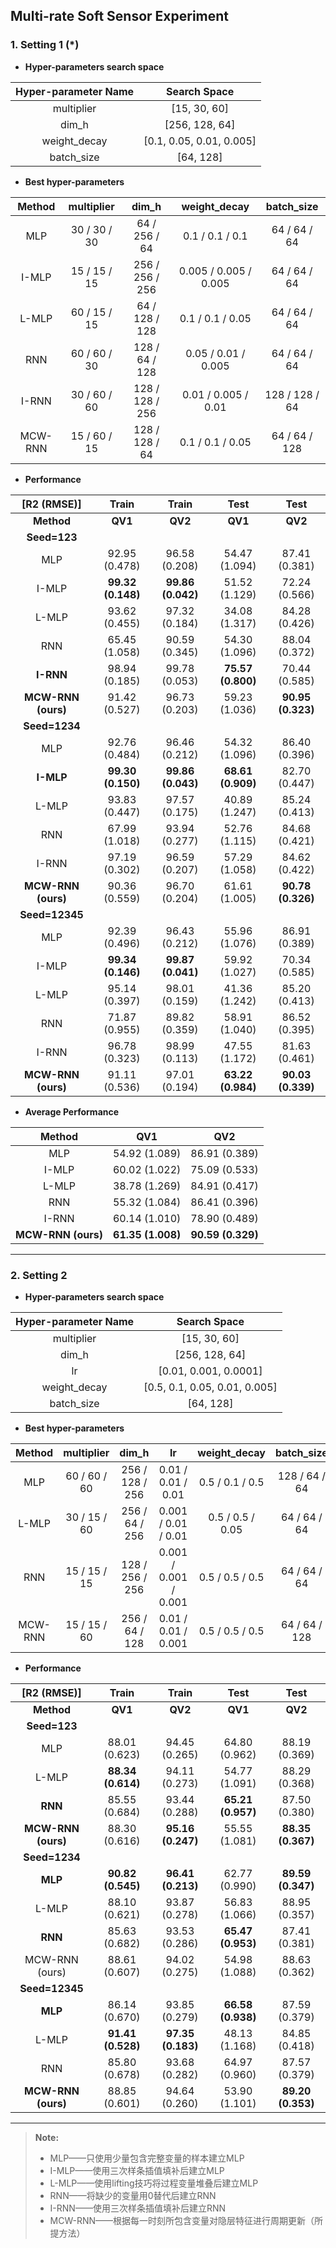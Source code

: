 ## **Multi-rate Soft Sensor Experiment**

### 1. **Setting 1 (*)**

+ **Hyper-parameters search space**

| Hyper-parameter Name |       Search Space       |
| :------------------: | :----------------------: |
|      multiplier      |       [15, 30, 60]       |
|        dim_h         |      [256, 128, 64]      |
|     weight_decay     | [0.1, 0.05, 0.01, 0.005] |
|      batch_size      |        [64, 128]         |

+ **Best hyper-parameters**

| Method  |  multiplier  |      dim_h      |     weight_decay      |   batch_size   |
| :-----: | :----------: | :-------------: | :-------------------: | :------------: |
|   MLP   | 30 / 30 / 30 |  64 / 256 / 64  |    0.1 / 0.1 / 0.1    |  64 / 64 / 64  |
|  I-MLP  | 15 / 15 / 15 | 256 / 256 / 256 | 0.005 / 0.005 / 0.005 |  64 / 64 / 64  |
|  L-MLP  | 60 / 15 / 15 | 64 / 128 / 128  |   0.1 / 0.1 / 0.05    |  64 / 64 / 64  |
|   RNN   | 60 / 60 / 30 | 128 / 64 / 128  |  0.05 / 0.01 / 0.005  |  64 / 64 / 64  |
|  I-RNN  | 30 / 60 / 60 | 128 / 128 / 256 |  0.01 / 0.005 / 0.01  | 128 / 128 / 64 |
| MCW-RNN | 15 / 60 / 15 | 128 / 128 / 64  |   0.1 / 0.1 / 0.05    | 64 / 64 / 128  |

+ **Performance**

|      [R2 (RMSE)]      | Train | Train | Test |          Test          |
| :---------------: | :-------------------------------: | :--: | :-------------------------------: | :-------------------------------: |
| **Method** |               **QV1**               | **QV2** | **QV1** | **QV2** |
| **Seed=123** |  |  |  |  |
|        MLP        |   92.95 (0.478)   | 96.58 (0.208) | 54.47 (1.094) |   87.41 (0.381)   |
| I-MLP | **99.32 (0.148)** | **99.86 (0.042)** | 51.52 (1.129) | 72.24 (0.566) |
|       L-MLP       |   93.62 (0.455)   | 97.32 (0.184) | 34.08 (1.317) |   84.28 (0.426)   |
|    RNN    |   65.45 (1.058)    | 90.59 (0.345) | 54.30 (1.096) |   88.04 (0.372)   |
| **I-RNN** | 98.94 (0.185) | 99.78 (0.053) | **75.57 (0.800)** | 70.44 (0.585) |
| **MCW-RNN (ours)** | 91.42 (0.527) | 96.73 (0.203) | 59.23 (1.036) | **90.95 (0.323)** |
| **Seed=1234** |  |  |  |  |
| MLP | 92.76 (0.484) | 96.46 (0.212) | 54.32 (1.096) | 86.40 (0.396) |
| **I-MLP** | **99.30 (0.150)** | **99.86 (0.043)** | **68.61 (0.909)** |   82.70 (0.447)   |
| L-MLP | 93.83 (0.447) | 97.57 (0.175) | 40.89 (1.247) | 85.24 (0.413) |
| RNN | 67.99 (1.018) | 93.94 (0.277) | 52.76 (1.115) | 84.68 (0.421) |
| I-RNN | 97.19 (0.302) | 96.59 (0.207) | 57.29 (1.058) | 84.62 (0.422) |
| **MCW-RNN (ours)** | 90.36 (0.559) | 96.70 (0.204) | 61.61 (1.005) | **90.78 (0.326)** |
| **Seed=12345** |  |  |  |  |
| MLP | 92.39 (0.496) | 96.43 (0.212) | 55.96 (1.076) | 86.91 (0.389) |
| I-MLP | **99.34 (0.146)** | **99.87 (0.041)** | 59.92 (1.027) | 70.34 (0.585) |
| L-MLP | 95.14 (0.397) | 98.01 (0.159) | 41.36 (1.242) | 85.20 (0.413) |
| RNN | 71.87 (0.955) | 89.82 (0.359) | 58.91 (1.040) | 86.52 (0.395) |
| I-RNN | 96.78 (0.323) | 98.99 (0.113) | 47.55 (1.172) | 81.63 (0.461) |
| **MCW-RNN (ours)** | 91.11 (0.536) | 97.01 (0.194) | **63.22 (0.984)** | **90.03 (0.339)** |

+ **Average Performance**

|       Method       |        QV1        |        QV2        |
| :----------------: | :---------------: | :---------------: |
|        MLP         |   54.92 (1.089)   |   86.91 (0.389)   |
|       I-MLP        |   60.02 (1.022)   |   75.09 (0.533)   |
|       L-MLP        |   38.78 (1.269)   |   84.91 (0.417)   |
|        RNN         |   55.32 (1.084)   |   86.41 (0.396)   |
|       I-RNN        |   60.14 (1.010)   |   78.90 (0.489)   |
| **MCW-RNN (ours)** | **61.35 (1.008)** | **90.59 (0.329)** |

------

### 2. **Setting 2**

+ **Hyper-parameters search space**

| Hyper-parameter Name |         Search Space          |
| :------------------: | :---------------------------: |
|      multiplier      |         [15, 30, 60]          |
|        dim_h         |        [256, 128, 64]         |
|          lr          |     [0.01, 0.001, 0.0001]     |
|     weight_decay     | [0.5, 0.1, 0.05, 0.01, 0.005] |
|      batch_size      |           [64, 128]           |

+ **Best hyper-parameters**

| Method  |  multiplier  |      dim_h      |          lr           |   weight_decay   |  batch_size   |
| :-----: | :----------: | :-------------: | :-------------------: | :--------------: | :-----------: |
|   MLP   | 60 / 60 / 60 | 256 / 128 / 256 |  0.01 / 0.01 / 0.01   | 0.5 / 0.1 / 0.5  | 128 / 64 / 64 |
|  L-MLP  | 30 / 15 / 60 | 256 / 64 / 256  |  0.001 / 0.01 / 0.01  | 0.5 / 0.5 / 0.05 | 64 / 64 / 64  |
|   RNN   | 15 / 15 / 15 | 128 / 256 / 256 | 0.001 / 0.001 / 0.001 | 0.5 / 0.5 / 0.5  | 64 / 64 / 64  |
| MCW-RNN | 15 / 15 / 60 | 256 / 64 / 128  |  0.01 / 0.01 / 0.001  | 0.5 / 0.5 / 0.5  | 64 / 64 / 128 |

+ **Performance**

|    [R2 (RMSE)]     |       Train       |       Train       |       Test        |       Test        |
| :----------------: | :---------------: | :---------------: | :---------------: | :---------------: |
|     **Method**     |      **QV1**      |      **QV2**      |      **QV1**      |      **QV2**      |
|    **Seed=123**    |                   |                   |                   |                   |
|        MLP         |   88.01 (0.623)   |   94.45 (0.265)   |   64.80 (0.962)   |   88.19 (0.369)   |
|       L-MLP        | **88.34 (0.614)** |   94.11 (0.273)   |   54.77 (1.091)   |   88.29 (0.368)   |
|      **RNN**       |   85.55 (0.684)   |   93.44 (0.288)   | **65.21 (0.957)** |   87.50 (0.380)   |
| **MCW-RNN (ours)** |   88.30 (0.616)   | **95.16 (0.247)** |   55.55 (1.081)   | **88.35 (0.367)** |
|   **Seed=1234**    |                   |                   |                   |                   |
|      **MLP**       | **90.82 (0.545)** | **96.41 (0.213)** |   62.77 (0.990)   | **89.59 (0.347)** |
|       L-MLP        |   88.10 (0.621)   |   93.87 (0.278)   |   56.83 (1.066)   |   88.95 (0.357)   |
|      **RNN**       |   85.63 (0.682)   |   93.53 (0.286)   | **65.47 (0.953)** |   87.41 (0.381)   |
|   MCW-RNN (ours)   |   88.61 (0.607)   |   94.02 (0.275)   |   54.98 (1.088)   |   88.63 (0.362)   |
|   **Seed=12345**   |                   |                   |                   |                   |
|      **MLP**       |   86.14 (0.670)   |   93.85 (0.279)   | **66.58 (0.938)** |   87.59 (0.379)   |
|       L-MLP        | **91.41 (0.528)** | **97.35 (0.183)** |   48.13 (1.168)   |   84.85 (0.418)   |
|        RNN         |   85.80 (0.678)   |   93.68 (0.282)   |   64.97 (0.960)   |   87.57 (0.379)   |
| **MCW-RNN (ours)** |   88.85 (0.601)   |   94.64 (0.260)   |   53.90 (1.101)   | **89.20 (0.353)** |

------

> **Note:**
>
> + MLP——只使用少量包含完整变量的样本建立MLP
> + I-MLP——使用三次样条插值填补后建立MLP
> + L-MLP——使用lifting技巧将过程变量堆叠后建立MLP
> + RNN——将缺少的变量用0替代后建立RNN
> + I-RNN——使用三次样条插值填补后建立RNN
> + MCW-RNN——根据每一时刻所包含变量对隐层特征进行周期更新（所提方法）